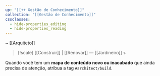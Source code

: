 ```yaml
---
up: "[[++ Gestão de Conhecimento]]"
collection: "[[Gestão de Conhecimento]]"
cssclasses:
  - hide-properties_editing
  - hide-properties_reading
---
```

~ [[Arquiteto]] 

> [!scale] [[Construir]] | [[Renovar]] — [[Jardineiro]] ⤵️

Quando você tem um **mapa de conteúdo novo ou inacabado** que ainda precisa de atenção, atribua a tag `#architect/build`.  

